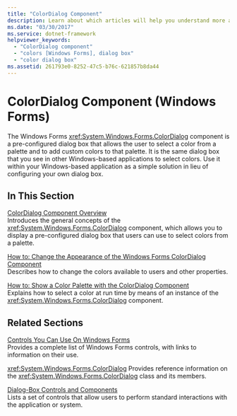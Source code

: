 ```yaml
---
title: "ColorDialog Component"
description: Learn about which articles will help you understand more about the ColorDialog component.
ms.date: "03/30/2017"
ms.service: dotnet-framework
helpviewer_keywords:
  - "ColorDialog component"
  - "colors [Windows Forms], dialog box"
  - "color dialog box"
ms.assetid: 261793e0-8252-47c5-b76c-621857b8da44
---
```

# ColorDialog Component (Windows Forms)

The Windows Forms <xref:System.Windows.Forms.ColorDialog> component is a pre-configured dialog box that allows the user to select a color from a palette and to add custom colors to that palette. It is the same dialog box that you see in other Windows-based applications to select colors. Use it within your Windows-based application as a simple solution in lieu of configuring your own dialog box.

## In This Section

[ColorDialog Component Overview](colordialog-component-overview-windows-forms.md)\
Introduces the general concepts of the <xref:System.Windows.Forms.ColorDialog> component, which allows you to display a pre-configured dialog box that users can use to select colors from a palette.

[How to: Change the Appearance of the Windows Forms ColorDialog Component](how-to-change-the-appearance-of-the-windows-forms-colordialog-component.md)\
Describes how to change the colors available to users and other properties.

[How to: Show a Color Palette with the ColorDialog Component](how-to-show-a-color-palette-with-the-colordialog-component.md)\
Explains how to select a color at run time by means of an instance of the <xref:System.Windows.Forms.ColorDialog> component.

## Related Sections

[Controls You Can Use On Windows Forms](controls-to-use-on-windows-forms.md)\
Provides a complete list of Windows Forms controls, with links to information on their use.

<xref:System.Windows.Forms.ColorDialog>
Provides reference information on the <xref:System.Windows.Forms.ColorDialog> class and its members.

[Dialog-Box Controls and Components](dialog-box-controls-and-components-windows-forms.md)\
Lists a set of controls that allow users to perform standard interactions with the application or system.
